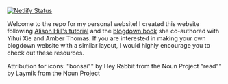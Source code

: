 [![Netlify Status](https://api.netlify.com/api/v1/badges/f0baf886-5cdc-4142-a8c3-91a84b472393/deploy-status)](https://app.netlify.com/sites/bcullen/deploys)

Welcome to the repo for my personal website! I created this website following [Alison Hill's tutorial](https://alison.rbind.io/post/2017-06-12-up-and-running-with-blogdown/) and the [blogdown book](https://bookdown.org/yihui/blogdown/) she co-authored with Yihui Xie and Amber Thomas. If you are interested in making your own  blogdown website with a similar layout, I would highly encourage you to check out these resources. 

Attribution for icons: 
"bonsai"" by Hey Rabbit from the Noun Project
"read"" by Laymik from the Noun Project
